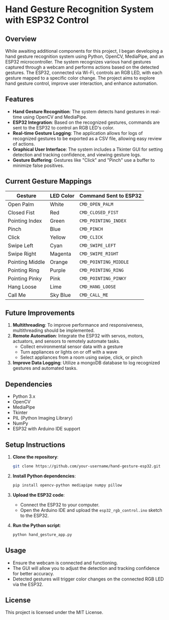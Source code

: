 
# Hand Gesture Recognition System with ESP32 Control

## Overview
While awaiting additional components for this project, I began developing a hand gesture recognition system using Python, OpenCV, MediaPipe, and an ESP32 microcontroller. The system recognizes various hand gestures captured through a webcam and performs actions based on the detected gestures. The ESP32, connected via Wi-Fi, controls an RGB LED, with each gesture mapped to a specific color change. The project aims to explore hand gesture control, improve user interaction, and enhance automation.

## Features
- **Hand Gesture Recognition**: The system detects hand gestures in real-time using OpenCV and MediaPipe.
- **ESP32 Integration**: Based on the recognized gestures, commands are sent to the ESP32 to control an RGB LED's color.
- **Real-time Gesture Logging**: The application allows for logs of recognized gestures to be exported as a CSV file, allowing easy review of actions.
- **Graphical User Interface**: The system includes a Tkinter GUI for setting detection and tracking confidence, and viewing gesture logs.
- **Gesture Buffering**: Gestures like "Click" and "Pinch" use a buffer to minimize false positives.

## Current Gesture Mappings
| Gesture                   | LED Color    | Command Sent to ESP32 |
|----------------------------|--------------|-----------------------|
| Open Palm                  | White        | `CMD_OPEN_PALM`       |
| Closed Fist                | Red          | `CMD_CLOSED_FIST`     |
| Pointing Index             | Green        | `CMD_POINTING_INDEX`  |
| Pinch                      | Blue         | `CMD_PINCH`           |
| Click                      | Yellow       | `CMD_CLICK`           |
| Swipe Left                 | Cyan         | `CMD_SWIPE_LEFT`      |
| Swipe Right                | Magenta      | `CMD_SWIPE_RIGHT`     |
| Pointing Middle            | Orange       | `CMD_POINTING_MIDDLE` |
| Pointing Ring              | Purple       | `CMD_POINTING_RING`   |
| Pointing Pinky             | Pink         | `CMD_POINTING_PINKY`  |
| Hang Loose                 | Lime         | `CMD_HANG_LOOSE`      |
| Call Me                    | Sky Blue     | `CMD_CALL_ME`         |

## Future Improvements
1. **Multithreading**: To improve performance and responsiveness, multithreading should be implemented.
2. **Remote Automation**: Integrate the ESP32 with servos, motors, actuators, and sensors to remotely automate tasks.
   - Collect environmental sensor data with a gesture
   - Turn appliances or lights on or off with a wave
   - Select appliances from a room using swipe, click, or pinch
3. **Improve Data Logging**: Utilize a mongoDB database to log recognized gestures and automated tasks.


## Dependencies
- Python 3.x
- OpenCV
- MediaPipe
- Tkinter
- PIL (Python Imaging Library)
- NumPy
- ESP32 with Arduino IDE support

## Setup Instructions
1. **Clone the repository**:
   ```bash
   git clone https://github.com/your-username/hand-gesture-esp32.git
   ```
2. **Install Python dependencies**:
   ```bash
   pip install opencv-python mediapipe numpy pillow
   ```
3. **Upload the ESP32 code**:
   - Connect the ESP32 to your computer.
   - Open the Arduino IDE and upload the `esp32_rgb_control.ino` sketch to the ESP32.

4. **Run the Python script**:
   ```bash
   python hand_gesture_app.py
   ```

## Usage
- Ensure the webcam is connected and functioning.
- The GUI will allow you to adjust the detection and tracking confidence for better accuracy.
- Detected gestures will trigger color changes on the connected RGB LED via the ESP32.

## License
This project is licensed under the MIT License.
